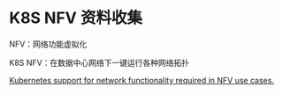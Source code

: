 # K8S NFV 资料收集

NFV：网络功能虚拟化

K8S NFV：在数据中心网络下一键运行各种网络拓扑

[Kubernetes support for network functionality required in NFV use cases.](https://networkbuilders.intel.com/intel-technologies/container-experience-kits#Kubernetes)

